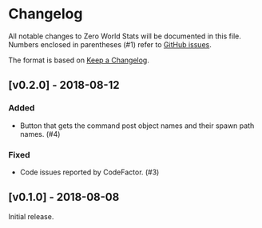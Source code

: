 # Changelog

All notable changes to Zero World Stats will be documented in this file. Numbers enclosed in parentheses (#1) refer to [GitHub issues](https://github.com/marth8880/ZeroWorldStats/issues).

The format is based on [Keep a Changelog](http://keepachangelog.com/en/1.0.0/).

## [v0.2.0] - 2018-08-12

### Added

- Button that gets the command post object names and their spawn path names. (#4)

### Fixed

- Code issues reported by CodeFactor. (#3)

## [v0.1.0] - 2018-08-08

Initial release.
